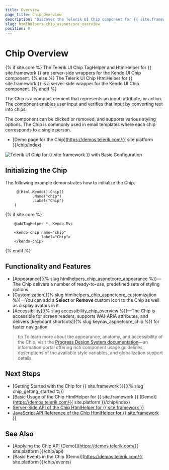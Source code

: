 ```yaml
---
title: Overview
page_title: Chip Overview
description: "Discover the Telerik UI Chip component for {{ site.framework }} that provides icons and a roster of appearances."
slug: htmlhelpers_chip_aspnetcore_overview
position: 0
---
```


# Chip Overview

{% if site.core %}
The Telerik UI Chip TagHelper and HtmlHelper for {{ site.framework }} are server-side wrappers for the Kendo UI Chip component.
{% else %}
The Telerik UI Chip HtmlHelper for {{ site.framework }} is a server-side wrapper for the Kendo UI Chip component.
{% endif %}

The Chip is a compact element that represents an input, attribute, or action. The component enables user input and verifies that input by converting text into chips.

The component can be clicked or removed, and supports various styling options. The Chip is commonly used in email templates where each chip corresponds to a single person.

* [Demo page for the Chip](https://demos.telerik.com/{{ site.platform }}/chip/index)

![Telerik UI Chip for {{ site.framework }} with Basic Configuration](./images/chip-basic.png)

## Initializing the Chip

The following example demonstrates how to initialize the Chip.

```HtmlHelper
     @(Html.Kendo().Chip()
            .Name("chip")
            .Label("Chip")
    )
```
{% if site.core %}
```TagHelper
    @addTagHelper *, Kendo.Mvc

    <kendo-chip name="chip"
                label="Chip">
    </kendo-chip>
```
{% endif %}

## Functionality and Features

* [Appearance]({% slug htmlhelpers_chip_aspnetcore_appearance %})&mdash;The Chip delivers a number of ready-to-use, predefined sets of styling options.
* [Customization]({% slug htmlhelpers_chip_aspnetcore_customization %})&mdash;You can add a **Select** or **Remove** custom icon to the Chip as well as display avatars in it.
* [Accessibility]({% slug accessibility_chip_overview %})&mdash;The Chip is accessible for screen readers, supports WAI-ARIA attributes, and delivers [keyboard shortcuts]({% slug keynav_aspnetcore_chip %}) for faster navigation.

>tip To learn more about the appearance, anatomy, and accessibility of the Chip, visit the [Progress Design System documentation](https://www.telerik.com/design-system/docs/components/chip/)—an information portal offering rich component usage guidelines, descriptions of the available style variables, and globalization support details.

## Next Steps

* [Getting Started with the Chip for {{ site.framework }}]({% slug chip_getting_started %})
* [Basic Usage of the Chip HtmlHelper for {{ site.framework }} (Demo)](https://demos.telerik.com/{{ site.platform }}/chip/index)
* [Server-Side API of the Chip HtmlHelper for {{ site.framework }}](/api/chip)
* [JavaScript API Reference of the Chip HtmlHelper for {{ site.framework }}](https://docs.telerik.com/kendo-ui/api/javascript/ui/chip#methods)


## See Also

* [Applying the Chip API (Demo)](https://demos.telerik.com/{{ site.platform }}/chip/api)
* [Basic Events in the Chip (Demo)](https://demos.telerik.com/{{ site.platform }}/chip/events)
